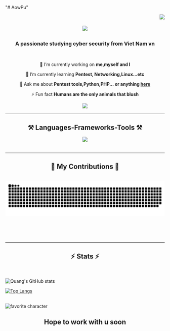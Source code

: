 "# AowPu" 

<img align="right" src="https://visitor-badge.laobi.icu/badge?page_id=AowPu.AowPu" />

<h1 align="center">
    <img src="https://readme-typing-svg.herokuapp.com/?font=TimesNewRoman&size=35&center=true&vCenter=true&width=500&height=70&duration=4000&lines=Hi+There!+👋;+I'm+Hồng+Phúc!;" />
</h1>

<h3 align="center">A passionate studying cyber security from Viet Nam vn</h3>
   

<br/>

<div align="center">
 
 🔭 I’m currently working on **me,myself and I**
 
 🌱 I’m currently learning **Pentest, Networking,Linux...etc**

💬 Ask me about **Pentest tools,Python,PHP... or anything [here](https://www.facebook.com/nguyenphuc1403/)**

⚡ Fun fact **Humans are the only animals that blush**

 </div>

<div align="center"> 
  <a href="mailto:nphuc141003@gmail.com">
    <img src="https://img.shields.io/badge/Gmail-333333?style=for-the-badge&logo=gmail&logoColor=red" />
  </a>
</div>

 <hr/>

 <h2 align="center">⚒️ Languages-Frameworks-Tools ⚒️</h2>
 <div align="center">
    <img src="https://skillicons.dev/icons?i=php,python,vscode,github,git,linux,docker,c,notion,discord" />
   
</div>

<br/>
<hr/>

<div align="center">
  <h2>🐍 My Contributions 🐍</h2>
  <br>
  <img alt="snake eating my contributions" src="https://raw.githubusercontent.com/salesp07/salesp07/output/github-contribution-grid-snake.svg" />
  
  <br/><br/><br/>
</div>

<hr/>

<h2 align="center">⚡ Stats ⚡</h2>
<br>



![Quang's GitHub stats](https://github-readme-stats.vercel.app/api?username=GuciF3rrr13&show=reviews,discussions_started,discussions_answered,prs_merged,prs_merged_percentage)


  [![Top Langs](https://github-readme-stats.vercel.app/api/top-langs/?username=AowPu)](https://github.com/AowPu/github-readme-stats)



<br>
<img src="https://cdn.metatime.com/landing/blog/1686575019blobid0.jpg" alt="favorite character">


<br/>

<div align="center">
<h2>
    Hope to work with u soon
</h2>

</div>
